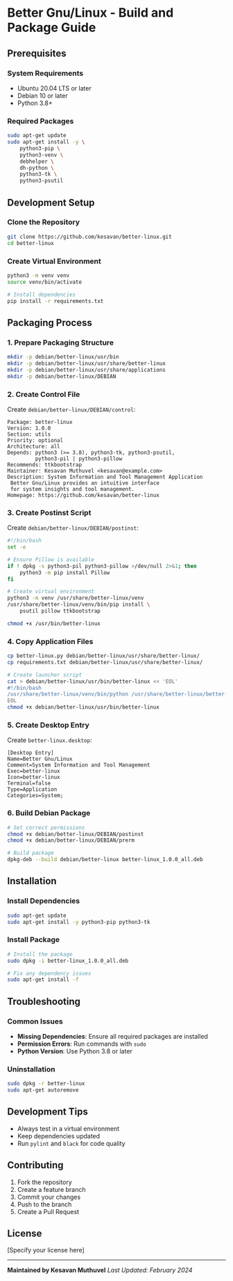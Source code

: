 # Better Gnu/Linux - Build and Package Guide

## Prerequisites

### System Requirements
- Ubuntu 20.04 LTS or later
- Debian 10 or later
- Python 3.8+

### Required Packages
```bash
sudo apt-get update
sudo apt-get install -y \
    python3-pip \
    python3-venv \
    debhelper \
    dh-python \
    python3-tk \
    python3-psutil
```

## Development Setup

### Clone the Repository
```bash
git clone https://github.com/kesavan/better-linux.git
cd better-linux
```

### Create Virtual Environment
```bash
python3 -m venv venv
source venv/bin/activate

# Install dependencies
pip install -r requirements.txt
```

## Packaging Process

### 1. Prepare Packaging Structure
```bash
mkdir -p debian/better-linux/usr/bin
mkdir -p debian/better-linux/usr/share/better-linux
mkdir -p debian/better-linux/usr/share/applications
mkdir -p debian/better-linux/DEBIAN
```

### 2. Create Control File
Create `debian/better-linux/DEBIAN/control`:
```
Package: better-linux
Version: 1.0.0
Section: utils
Priority: optional
Architecture: all
Depends: python3 (>= 3.8), python3-tk, python3-psutil, 
         python3-pil | python3-pillow
Recommends: ttkbootstrap
Maintainer: Kesavan Muthuvel <kesavan@example.com>
Description: System Information and Tool Management Application
 Better Gnu/Linux provides an intuitive interface 
 for system insights and tool management.
Homepage: https://github.com/kesavan/better-linux
```

### 3. Create Postinst Script
Create `debian/better-linux/DEBIAN/postinst`:
```bash
#!/bin/bash
set -e

# Ensure Pillow is available
if ! dpkg -s python3-pil python3-pillow >/dev/null 2>&1; then
    python3 -m pip install Pillow
fi

# Create virtual environment
python3 -m venv /usr/share/better-linux/venv
/usr/share/better-linux/venv/bin/pip install \
    psutil pillow ttkbootstrap

chmod +x /usr/bin/better-linux
```

### 4. Copy Application Files
```bash
cp better-linux.py debian/better-linux/usr/share/better-linux/
cp requirements.txt debian/better-linux/usr/share/better-linux/

# Create launcher script
cat > debian/better-linux/usr/bin/better-linux << 'EOL'
#!/bin/bash
/usr/share/better-linux/venv/bin/python /usr/share/better-linux/better-linux.py
EOL
chmod +x debian/better-linux/usr/bin/better-linux
```

### 5. Create Desktop Entry
Create `better-linux.desktop`:
```
[Desktop Entry]
Name=Better Gnu/Linux
Comment=System Information and Tool Management
Exec=better-linux
Icon=better-linux
Terminal=false
Type=Application
Categories=System;
```

### 6. Build Debian Package
```bash
# Set correct permissions
chmod +x debian/better-linux/DEBIAN/postinst
chmod +x debian/better-linux/DEBIAN/prerm

# Build package
dpkg-deb --build debian/better-linux better-linux_1.0.0_all.deb
```

## Installation

### Install Dependencies
```bash
sudo apt-get update
sudo apt-get install -y python3-pip python3-tk
```

### Install Package
```bash
# Install the package
sudo dpkg -i better-linux_1.0.0_all.deb

# Fix any dependency issues
sudo apt-get install -f
```

## Troubleshooting

### Common Issues
- **Missing Dependencies**: Ensure all required packages are installed
- **Permission Errors**: Run commands with `sudo`
- **Python Version**: Use Python 3.8 or later

### Uninstallation
```bash
sudo dpkg -r better-linux
sudo apt-get autoremove
```

## Development Tips
- Always test in a virtual environment
- Keep dependencies updated
- Run `pylint` and `black` for code quality

## Contributing
1. Fork the repository
2. Create a feature branch
3. Commit your changes
4. Push to the branch
5. Create a Pull Request

## License
[Specify your license here]

---

**Maintained by Kesavan Muthuvel**
*Last Updated: February 2024*